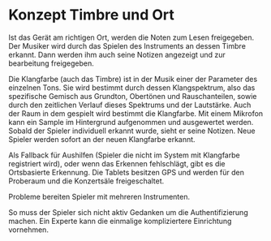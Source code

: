 # Konzept Timbre und Ort

Ist das Gerät am richtigen Ort, werden die Noten zum Lesen freigegeben. Der Musiker wird durch das Spielen des Instruments an dessen Timbre erkannt. Dann werden ihm auch seine Notizen angezeigt und zur bearbeitung freigegeben. 

Die Klangfarbe (auch das Timbre) ist in der Musik einer der Parameter des einzelnen Tons. Sie wird bestimmt durch dessen Klangspektrum, also das spezifische Gemisch aus Grundton, Obertönen und Rauschanteilen, sowie durch den zeitlichen Verlauf dieses Spektrums und der Lautstärke. Auch der Raum in dem gespielt wird bestimmt die Klangfarbe. Mit einem Mikrofon kann ein Sample im Hintergrund aufgenommen und ausgewertet werden. Sobald der Spieler individuell erkannt wurde, sieht er seine Notizen. Neue Spieler werden sofort an der neuen Klangfarbe erkannt. 

Als Fallback für Aushilfen (Spieler die nicht im System mit Klangfarbe registriert wird), oder wenn das Erkennen fehlschlägt, gibt es die Ortsbasierte Erkennung. Die Tablets besitzen GPS und werden für den Proberaum und die Konzertsäle freigeschaltet. 

Probleme bereiten Spieler mit mehreren Instrumenten.

So muss der Spieler sich nicht aktiv Gedanken um die Authentifizierung machen. Ein Experte kann die einmalige kompliziertere Einrichtung vornehmen.


